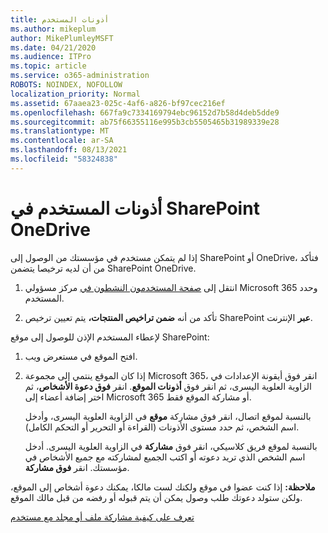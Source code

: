 ```yaml
---
title: أذونات المستخدم
ms.author: mikeplum
author: MikePlumleyMSFT
ms.date: 04/21/2020
ms.audience: ITPro
ms.topic: article
ms.service: o365-administration
ROBOTS: NOINDEX, NOFOLLOW
localization_priority: Normal
ms.assetid: 67aaea23-025c-4af6-a826-bf97cec216ef
ms.openlocfilehash: 667fa9c7334169794ebc96152d7b58d4deb5dde9
ms.sourcegitcommit: ab75f66355116e995b3cb5505465b31989339e28
ms.translationtype: MT
ms.contentlocale: ar-SA
ms.lasthandoff: 08/13/2021
ms.locfileid: "58324838"
---
```

# <a name="user-permissions-in-sharepoint-and-onedrive"></a>أذونات المستخدم في SharePoint OneDrive

إذا لم يتمكن مستخدم في مؤسستك من الوصول إلى SharePoint أو OneDrive، فتأكد من أن لديه ترخيصا يتضمن SharePoint OneDrive. 
  
1. انتقل إلى [صفحة المستخدمون النشطون في](https://portal.office.com/adminportal/home#/users) مركز مسؤولي Microsoft 365 وحدد المستخدم. 
    
2. تأكد من أنه **ضمن تراخيص المنتجات،** يتم تعيين ترخيص SharePoint **عبر** الإنترنت. 
    
 لإعطاء المستخدم الإذن للوصول إلى موقع SharePoint: 
  
1. افتح الموقع في مستعرض ويب.
    
2. إذا كان الموقع ينتمي إلى مجموعة Microsoft 365، انقر فوق أيقونة الإعدادات في الزاوية العلوية اليسرى، ثم انقر فوق **أذونات الموقع**. انقر **فوق دعوة الأشخاص**، ثم اختر إضافة أعضاء إلى Microsoft 365 أو مشاركة الموقع فقط. 
    
    بالنسبة لموقع اتصال، انقر فوق مشاركة **موقع** في الزاوية العلوية اليسرى، وأدخل اسم الشخص، ثم حدد مستوى الأذونات (القراءة أو التحرير أو التحكم الكامل). 
    
    بالنسبة لموقع فريق كلاسيكي، انقر فوق **مشاركة** في الزاوية العلوية اليسرى. أدخل اسم الشخص الذي تريد دعوته أو اكتب الجميع لمشاركته مع جميع الأشخاص في مؤسستك. انقر **فوق مشاركة**.
    
**ملاحظة:** إذا كنت عضوا في موقع ولكنك لست مالكا، يمكنك دعوة أشخاص إلى الموقع، ولكن ستولد دعوتك طلب وصول يمكن أن يتم قبوله أو رفضه من قبل مالك الموقع. 
  
[تعرف على كيفية مشاركة ملف أو مجلد مع مستخدم](https://go.microsoft.com/fwlink/?linkid=533408)
  

